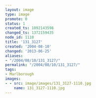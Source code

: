 ```yaml
---
layout: image
type: image
promote: 0
status: 1
created_ts: 1092143598
changed_ts: 1372159435
node_id: 1110
title: '131_3127'
created: '2004-08-10'
changed: '2013-06-25'
aliases:
- "/2004/08/10/131_3127/"
permalink: "/2004/08/10/131_3127/"
tags:
- Marlborough
images:
- - src: image/images/131_3127-1110.jpg
    name: 131_3127-1110.jpg
---
```


